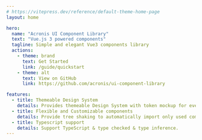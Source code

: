 ```yaml
---
# https://vitepress.dev/reference/default-theme-home-page
layout: home

hero:
  name: "Acronis UI Component Library"
  text: "Vue.js 3 powered components"
  tagline: Simple and elegant Vue3 components library
  actions:
    - theme: brand
      text: Get Started
      link: /guide/quickstart
    - theme: alt
      text: View on GitHub
      link: https://github.com/acronis/ui-component-library

features:
  - title: Themeable Design System
    details: Provides themeable Design System with token mockup for every UI component
  - title: Flexible and Customizable components
    details: Provide tree shaking to automatically import only used components.
  - title: Typescript support
    details: Support TypeScript & type checked & type inference.
---
```

